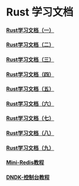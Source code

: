 # Rust 学习文档

#### [Rust学习文档（一）](/Rust文档/Rust入门教程（一）/)

#### [Rust学习文档（二）](/Rust文档/Rust入门教程（二）/)

#### [Rust学习文档（三）](/Rust文档/Rust入门教程（三）/)

#### [Rust学习文档（四）](/Rust文档/Rust入门教程（四）/)

#### [Rust学习文档（五）](/Rust文档/Rust入门教程（五）/)

#### [Rust学习文档（六）](/Rust文档/Rust入门教程（六）/)

#### [Rust学习文档（七）](/Rust文档/Rust入门教程（七）/)

#### [Rust学习文档（八）](/Rust文档/Rust入门教程（八）/)

#### [Rust学习文档（九）](/Rust文档/Rust入门教程（九）/)

#### [Mini-Redis教程](/Rust文档/Mini-Redis教程/)

#### [DNDK-控制台教程](/Rust文档/DNDK-控制台教程/)
